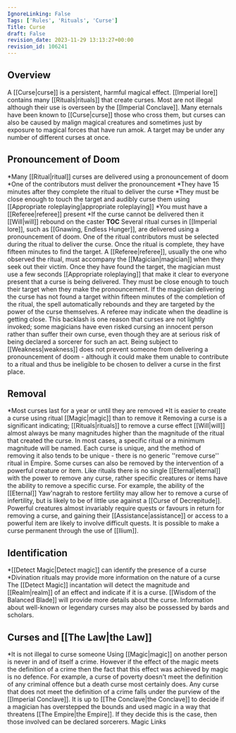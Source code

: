```yaml
---
IgnoreLinking: False
Tags: ['Rules', 'Rituals', 'Curse']
Title: Curse
draft: False
revision_date: 2023-11-29 13:13:27+00:00
revision_id: 106241
---
```


## Overview
A [[Curse|curse]] is a persistent, harmful magical effect. [[Imperial lore]] contains many [[Rituals|rituals]] that create curses. Most are not illegal although their use is overseen by the [[Imperial Conclave]]. Many eternals have been known to [[Curse|curse]] those who cross them, but curses can also be caused by malign magical creatures and sometimes just by exposure to magical forces that have run amok.
A target may be under any number of different curses at once.
## Pronouncement of Doom
*Many [[Ritual|ritual]] curses are delivered using a pronouncement of doom
*One of the contributors must deliver the pronouncement
*They have 15 minutes after they complete the ritual to deliver the curse
*They must be close enough to touch the target and audibly curse them using [[Appropriate roleplaying|appropriate roleplaying]]
*You must have a [[Referee|referee]] present
*If the curse cannot be delivered then it [[Will|will]] rebound on the caster
__TOC__
Several ritual curses in [[Imperial lore]], such as [[Gnawing, Endless Hunger]], are delivered using a pronouncement of doom. One of the  ritual contributors must be selected during the ritual to deliver the curse. Once the ritual is complete, they have fifteen minutes to find the target. A [[Referee|referee]], usually the one who observed the ritual, must accompany the [[Magician|magician]] when they seek out their victim.
Once they have found the target, the magician must use a few seconds [[Appropriate roleplaying]] that make it clear to everyone present that a curse is being delivered. They must be close enough to touch their target when they make the pronouncement.
If the magician delivering the curse has not found a target within fifteen minutes of the completion of the ritual, the spell automatically rebounds and they are targeted by the power of the curse themselves. A referee may indicate when the deadline is getting close. This backlash is one reason that curses are not lightly invoked; some magicians have even risked cursing an innocent person rather than suffer their own curse, even though they are at serious risk of being declared a sorcerer for such an act.
Being subject to [[Weakness|weakness]] does not prevent someone from delivering a pronouncement of doom - although it could make them unable to contribute to a ritual and thus be ineligible to be chosen to deliver a curse in the first place.
## Removal
*Most curses last for a year or until they are removed
*It is easier to create a curse using ritual [[Magic|magic]] than to remove it
Removing a curse is a significant indicating; [[Rituals|rituals]] to remove a curse effect [[Will|will]] almost always be many magnitudes higher than the magnitude of the ritual that created the curse. In most cases, a specific ritual or a minimum magnitude will be named. Each curse is unique, and the method of removing it also tends to be unique - there is no generic ''remove curse'' ritual in Empire.
Some curses can also be removed by the intervention of a powerful creature or item. Like rituals there is no single [[Eternal|eternal]] with the power to remove any curse, rather specific creatures or items have the ability to remove a specific curse. For example, the ability of the [[Eternal]] Yaw'nagrah to restore fertility may allow her to remove a curse of infertility, but is likely to be of little use against a [[Curse of Decrepitude]]. Powerful creatures almost invariably require quests or favours in return for removing a curse, and gaining their [[Assistance|assistance]] or access to a powerful item are likely to involve difficult quests.
It is possible to make a curse permanent through the use of [[Ilium]].
## Identification
*[[Detect Magic|Detect magic]] can identify the presence of a curse
*Divination rituals may provide more information on the nature of a curse
The [[Detect Magic]] incantation will detect the magnitude and [[Realm|realm]] of an effect and indicate if it is a curse. [[Wisdom of the Balanced Blade]] will provide more details about the curse. Information about well-known or legendary curses may also be possessed by bards and scholars.
## Curses and [[The Law|the Law]]
*It is not illegal to curse someone
Using [[Magic|magic]] on another person is never in and of itself a crime. However if the effect of the magic meets the definition of a crime then the fact that this effect was achieved by magic is no defence. For example, a curse of poverty doesn't meet the definition of any criminal offence but a death curse most certainly does. Any curse that does not meet the definition of a crime falls under the purview of the [[Imperial Conclave]]. It is up to [[The Conclave|the Conclave]] to decide if a magician has overstepped the bounds and used magic in a way that threatens [[The Empire|the Empire]]. If they decide this is the case, then those involved can be declared sorcerers.
Magic Links